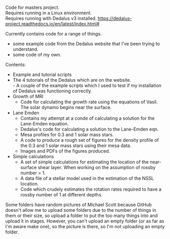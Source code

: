 Code for masters project. <br/> 
Requires running in a Linux environment. <br/>
Requires running with Dedalus v3 installed.  https://dedalus-project.readthedocs.io/en/latest/index.html#   <br/>

Currently contains code for a range of things. <br/>
  - some example code from the Dedalus website that I've been trying to understand. <br/>
  - some code of my own. <br/>

Contents: <br/>
  - Example and tutorial scripts <br/>
   - The 4 tutorials of the Dedalus which are on the website. <br/>
    - A couple of the example scripts which I used to test if my installation of Dedalus was functioning correctly. <br/>
  - Growth of MRI <br/>
    - Code for calculating the growth rate using the equations of Vasil. The solar dynamo begins near the surface. <br/>
  - Lane Emden <br/>
    - Contains my attempt at a conde of calculating a solution for the Lane-Emden equation. <br/>
    - Dedalus's code for calculating a solution to the Lane-Emden eqn. <br/>
    - Mesa profiles for 0.3 and 1 solar mass stars. <br/>
    - A code to produce a rough set of figures for the density profile of the 0.3 and 1 solar mass stars using their mesa data. <br/>
    - Images and PDFs of the figures produced. <br/>
  - Simple calculations <br/>
    - A set of simple calculations for estimating the location of the near-surface shear layer. When working on the assumption of rossby number = 1. <br/>
    - A data file of a stellar model used in the estimation of the NSSL location. <br/>
    - Code which crudely estimates the rotation rates required to have a rossby number of 1 at different depths. <br/>




Some folders have random pictures of Michael Scott because GitHub doesn't allow me to upload some folders due to the number of things in them or their size, so upload a folder to put the too many things into and upload it in stages. However, you can't upload an empty folder (or as far as I'm aware make one), so the picture is there, so I'm not uploading an empty folder.<br/>
